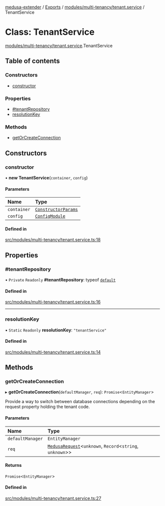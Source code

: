 [medusa-extender](../README.md) / [Exports](../modules.md) / [modules/multi-tenancy/tenant.service](../modules/modules_multi_tenancy_tenant_service.md) / TenantService

# Class: TenantService

[modules/multi-tenancy/tenant.service](../modules/modules_multi_tenancy_tenant_service.md).TenantService

## Table of contents

### Constructors

- [constructor](modules_multi_tenancy_tenant_service.TenantService.md#constructor)

### Properties

- [#tenantRepository](modules_multi_tenancy_tenant_service.TenantService.md##tenantrepository)
- [resolutionKey](modules_multi_tenancy_tenant_service.TenantService.md#resolutionkey)

### Methods

- [getOrCreateConnection](modules_multi_tenancy_tenant_service.TenantService.md#getorcreateconnection)

## Constructors

### constructor

• **new TenantService**(`container`, `config`)

#### Parameters

| Name | Type |
| :------ | :------ |
| `container` | [`ConstructorParams`](../modules/modules_multi_tenancy_tenant_service.Internals.md#constructorparams) |
| `config` | [`ConfigModule`](../modules/modules_multi_tenancy_types.md#configmodule) |

#### Defined in

[src/modules/multi-tenancy/tenant.service.ts:18](https://github.com/adrien2p/medusa-extender/blob/e82d041/src/modules/multi-tenancy/tenant.service.ts#L18)

## Properties

### #tenantRepository

• `Private` `Readonly` **#tenantRepository**: typeof [`default`](modules_multi_tenancy_tenant_repository.default.md)

#### Defined in

[src/modules/multi-tenancy/tenant.service.ts:16](https://github.com/adrien2p/medusa-extender/blob/e82d041/src/modules/multi-tenancy/tenant.service.ts#L16)

___

### resolutionKey

▪ `Static` `Readonly` **resolutionKey**: ``"tenantService"``

#### Defined in

[src/modules/multi-tenancy/tenant.service.ts:14](https://github.com/adrien2p/medusa-extender/blob/e82d041/src/modules/multi-tenancy/tenant.service.ts#L14)

## Methods

### getOrCreateConnection

▸ **getOrCreateConnection**(`defaultManager`, `req`): `Promise`<`EntityManager`\>

Provide a way to switch between database connections depending on the request property holding the tenant code.

#### Parameters

| Name | Type |
| :------ | :------ |
| `defaultManager` | `EntityManager` |
| `req` | [`MedusaRequest`](../modules/core_types.md#medusarequest)<`unknown`, `Record`<`string`, `unknown`\>\> |

#### Returns

`Promise`<`EntityManager`\>

#### Defined in

[src/modules/multi-tenancy/tenant.service.ts:27](https://github.com/adrien2p/medusa-extender/blob/e82d041/src/modules/multi-tenancy/tenant.service.ts#L27)
